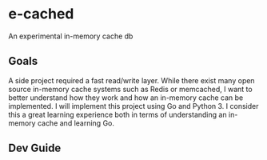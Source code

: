 # e-cached
An experimental in-memory cache db

## Goals
A side project required a fast read/write layer. While there exist many open source in-memory cache systems such as Redis or memcached, I want to better understand how they work and how an in-memory cache can be implemented. I will implement this project using Go and Python 3. I consider this a great learning experience both in terms of understanding an in-memory cache and learning Go.

## Dev Guide
